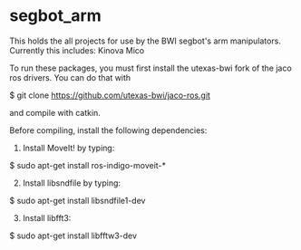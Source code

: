 # segbot_arm

This holds the all projects for use by the BWI segbot's arm manipulators.
Currently this includes: Kinova Mico

To run these packages, you must first install the utexas-bwi fork of the jaco ros drivers. You can do that with

$ git clone https://github.com/utexas-bwi/jaco-ros.git

and compile with catkin.

Before compiling, install the following dependencies:

1. Install MoveIt! by typing:

$ sudo apt-get install ros-indigo-moveit-*

2. Install libsndfile by typing:

$ sudo apt-get install libsndfile1-dev

3. Install libfft3:

$ sudo apt-get install libfftw3-dev



